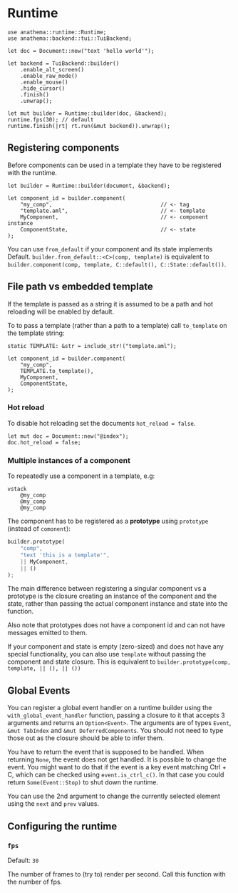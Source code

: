 # Runtime

```rust,ignore
use anathema::runtime::Runtime;
use anathema::backend::tui::TuiBackend;

let doc = Document::new("text 'hello world'");

let backend = TuiBackend::builder()
    .enable_alt_screen()
    .enable_raw_mode()
    .enable_mouse()
    .hide_cursor()
    .finish()
    .unwrap();
    
let mut builder = Runtime::builder(doc, &backend);
runtime.fps(30); // default
runtime.finish(|rt| rt.run(&mut backend)).unwrap();
```

## Registering components

Before components can be used in a template they have to be registered with the
runtime.

```rust,ignore
let builder = Runtime::builder(document, &backend);

let component_id = builder.component(
    "my_comp",                                  // <- tag
    "template.aml",                             // <- template
    MyComponent,                                // <- component instance
    ComponentState,                             // <- state
);
```

You can use `from_default` if your component and its state implements Default.
`builder.from_default::<C>(comp, template)` is equivalent to `builder.component(comp, template, C::default(), C::State::default())`.

## File path vs embedded template

If the template is passed as a string it is assumed to be a path and
hot reloading will be enabled by default.

To to pass a template (rather than a path to a template) call `to_template` on
the template string:

```rust,ignore
static TEMPLATE: &str = include_str!("template.aml");

let component_id = builder.component(
    "my_comp",
    TEMPLATE.to_template(),
    MyComponent,
    ComponentState,
);
```

### Hot reload

To disable hot reloading set the documents `hot_reload = false`.

```rust,ignore
let mut doc = Document::new("@index");
doc.hot_reload = false;
```

### Multiple instances of a component

To repeatedly use a component in a template, e.g:

```
vstack
    @my_comp
    @my_comp
    @my_comp
```

The component has to be registered as a **prototype** using `prototype`
(instead of `comonent`):

```rust
builder.prototype(
    "comp", 
    "text 'this is a template'",
    || MyComponent, 
    || ()
);
```

The main difference between registering a singular component vs a prototype is
the closure creating an instance of the component and the state, rather
than passing the actual component instance and state into the function.

Also note that prototypes does not have a component id and can not have messages
emitted to them.

If your component and state is empty (zero-sized) and does not have any special functionality, you can also use `template` without passing the component and state closure.
This is equivalent to `builder.prototype(comp, template, || (), || ())`

## Global Events

You can register a global event handler on a runtime builder using the `with_global_event_handler` function, passing a closure to it that accepts 3 arguments and returns an `Option<Event>`.
The arguments are of types `Event`, `&mut TabIndex` and `&mut DeferredComponents`. You should not need to type those out as the closure should be able to infer them.

You have to return the event that is supposed to be handled. When returning `None`, the event does not get handled. It is possible to change the event.
You might want to do that if the event is a key event matching Ctrl + C, which can be checked using `event.is_ctrl_c()`. In that case you could return `Some(Event::Stop)` to shut down the runtime.

You can use the 2nd argument to change the currently selected element using the `next` and `prev` values.

## Configuring the runtime

### `fps`

Default: `30`

The number of frames to (try to) render per second. Call this function with the number of fps.
